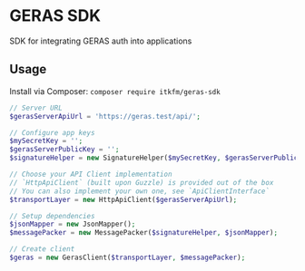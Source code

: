 # GERAS SDK

SDK for integrating GERAS auth into applications


## Usage

Install via Composer: `composer require itkfm/geras-sdk`

```php
// Server URL
$gerasServerApiUrl = 'https://geras.test/api/';

// Configure app keys
$mySecretKey = '';
$gerasServerPublicKey = '';
$signatureHelper = new SignatureHelper($mySecretKey, $gerasServerPublicKey);

// Choose your API Client implementation
// `HttpApiClient` (built upon Guzzle) is provided out of the box
// You can also implement your own one, see `ApiClientInterface`
$transportLayer = new HttpApiClient($gerasServerApiUrl);

// Setup dependencies
$jsonMapper = new JsonMapper();
$messagePacker = new MessagePacker($signatureHelper, $jsonMapper);

// Create client
$geras = new GerasClient($transportLayer, $messagePacker);
```
